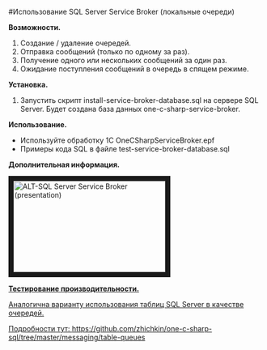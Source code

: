 #Использование SQL Server Service Broker (локальные очереди)

**Возможности.**
1. Создание / удаление очередей.
2. Отправка сообщений (только по одному за раз).
3. Получение одного или нескольких сообщений за один раз.
3. Ожидание поступления сообщений в очередь в спящем режиме.

**Установка.**
1. Запустить скрипт install-service-broker-database.sql на сервере SQL Server.
Будет создана база данных one-c-sharp-service-broker.

**Использование.**
- Используйте обработку 1С OneCSharpServiceBroker.epf
- Примеры кода SQL в файле test-service-broker-database.sql

**Дополнительная информация.**

<a href="https://youtu.be/NGlvyD4CmiQ" target="_blank"><img src="https://img.youtube.com/vi/NGlvyD4CmiQ/mqdefault.jpg" alt="ALT-SQL Server Service Broker (presentation)" width="300" height="180" border="10" />

**Тестирование производительности.**

Аналогична варианту использования таблиц SQL Server в качестве очередей.

Подробности тут: https://github.com/zhichkin/one-c-sharp-sql/tree/master/messaging/table-queues

